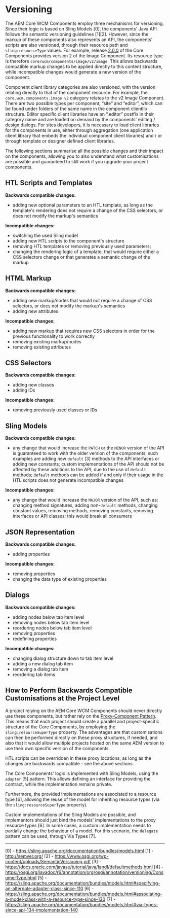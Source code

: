 # Versioning

The AEM Core WCM Components employ three mechanisms for versioning. Since their logic is based on Sling Models [0], the components' Java API follows the semantic versioning guidelines [1][2]. However, since the markup of these components also represents an API, the components' scripts are also versioned, through their resource path and `sling:resourceType` values. For example, release [2.0.0](https://github.com/Adobe-Marketing-Cloud/aem-core-wcm-components/releases/tag/core.wcm.components.reactor-2.0.0) of the Core Components provides version 2 of the Image Component. Its resource type is therefore `core/wcm/components/image/v2/image`. This allows backwards compatible markup changes to be applied directly to this content structure, while incompatible changes would generate a new version of the component.

Component client library categories are also versioned, with the version relating directly to that of the component resource. For example, the `core.wcm.components.image.v2` category relates to the v2 Image Component. There are two possible types per component, “site” and “editor”, which can be found under folders of the same name in the component clientlib structure. Editor specific client libraries have an “.editor” postfix in their category name and are loaded on demand by the components' editing / design dialogs. For sites developers, it is necessary to load client libraries for the components in use, either through aggregation (one application client library that embeds the individual component client libraries) and / or through template or designer defined client libraries.

The following sections summarise all the possible changes and their impact on the components, allowing you to also understand what customisations are possible and guaranteed to still work if you upgrade your project components.

## HTL Scripts and Templates
**Backwards compatible changes:**
* adding new optional parameters to an HTL template, as long as the template's rendering does not require a change of the CSS selectors, or does not modify the markup's semantics

**Incompatible changes:**
* switching the used Sling model
* adding new HTL scripts to the component's structure
* removing HTL templates or removing previously used parameters;
* changing the rendering logic of a template, that would require either a CSS selectors change or that generates a semantic change of the markup


## HTML Markup
**Backwards compatible changes:**
* adding new markup/nodes that would not require a change of CSS selectors, or does not modify the markup's semantics
* adding new attributes

**Incompatible changes:**
* adding new markup that requires new CSS selectors in order for the previous functionality to work correctly
* removing existing markup/nodes
* removing existing attributes


## CSS Selectors
**Backwards compatible changes:**
* adding new classes
* adding IDs

**Incompatible changes:**
* removing previously used classes or IDs

## Sling Models
**Backwards compatible changes:**
* any change that would increase the `PATCH` or the `MINOR` version of the API is guaranteed to work with the older version of the components; such examples are adding new `default` [3] methods to the API interfaces or adding new constants; custom implementations of the API should not be affected by these additions to the API, due to the use of `default` methods; `default` methods can be added if and only if their usage in the HTL scripts does not generate incompatible changes

**Incompatible changes:**
* any change that would increase the `MAJOR` version of the API, such as: changing method signatures, adding non-`default` methods, changing constant values, removing methods, removing constants, removing interfaces or API classes; this would break all consumers

## JSON Representation
**Backwards compatible changes:**
* adding properties

**Incompatible changes:**
* removing properties
* changing the data type of existing properties

## Dialogs
**Backwards compatible changes:**
* adding nodes below tab item level
* removing nodes below tab item level
* reordering nodes below tab item level
* removing properties
* redefining properties

**Incompatible changes:**
* changing dialog structure down to tab item level
* adding a new dialog tab item
* removing a dialog tab item
* reordering tab items

## How to Perform Backwards Compatible Customisations at the Project Level
A project relying on the AEM Core WCM Components should never directly use these components, but rather rely on the [Proxy-Component Pattern](https://docs.adobe.com/docs/en/aem/6-3/develop/components/core-components/guidelines.html#Proxy%20Component%20Pattern). This means that each project should create a parallel and project-specific structure of the Core Components, by employing the `sling:resourceSuperType` property. The advantages are that customisations can then be performed directly on these proxy structures, if needed, and also that it would allow multiple projects hosted on the same AEM version to use their own specific version of the components.

HTL scripts can be overridden in these proxy locations, as long as the changes are backwards compatible - see the above sections.

The Core Components' logic is implemented with Sling Models, using the `adapter` [5] pattern. This allows defining an interface for providing the contract, while the implementation remains private.

Furthermore, the provided implementations are associated to a resource type [6], allowing the reuse of the model for inheriting resource types (via the `sling:resourceSuperType` property).

Custom implementations of the Sling Models are possible, and implementors should just bind the models' implementations to the proxy resource types [6]. In some cases, a custom implementation needs to partially change the behaviour of a model. For this scenario, the `delegate` pattern can be used, through Via Types [7].

----
[0] - https://sling.apache.org/documentation/bundles/models.html
[1] - http://semver.org/
[2] - https://www.osgi.org/wp-content/uploads/SemanticVersioning.pdf
[3] - https://docs.oracle.com/javase/tutorial/java/IandI/defaultmethods.html
[4] - https://osgi.org/javadoc/r6/annotation/org/osgi/annotation/versioning/ConsumerType.html
[5] - https://sling.apache.org/documentation/bundles/models.html#specifying-an-alternate-adapter-class-since-110
[6] - https://sling.apache.org/documentation/bundles/models.html#associating-a-model-class-with-a-resource-type-since-130
[7] - https://sling.apache.org/documentation/bundles/models.html#via-types-since-api-134-implementation-140
